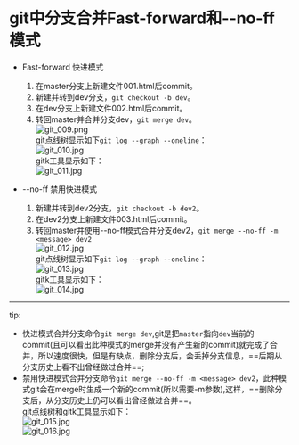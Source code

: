 # git中分支合并Fast-forward和--no-ff模式  

+ Fast-forward 快进模式  
    1. 在master分支上新建文件001.html后commit。  
    1. 新建并转到dev分支，`git checkout -b dev`。  
    1. 在dev分支上新建文件002.html后commit。  
    1. 转回master并合并分支dev，`git merge dev`。  
![git_009.png](https://i.loli.net/2019/06/19/5d09c814c8c2078290.png)  
git点线树显示如下`git log --graph --oneline`：  
![git_010.jpg](https://i.loli.net/2019/06/19/5d09c814cc73881686.jpg)  
gitk工具显示如下：  
![git_011.jpg](https://i.loli.net/2019/06/19/5d09c8a99f53e91044.jpg)  

+ --no-ff 禁用快进模式  
    1. 新建并转到dev2分支，`git checkout -b dev2`。  
    1. 在dev2分支上新建文件003.html后commit。  
    1. 转回master并使用--no-ff模式合并分支dev2，`git merge --no-ff -m <message> dev2`  
![git_012.jpg](https://i.loli.net/2019/06/19/5d09c8a9a36af78824.jpg)  
git点线树显示如下`git log --graph --oneline`：  
![git_013.jpg](https://i.loli.net/2019/06/19/5d09c8aa3cef629788.jpg)  
gitk工具显示如下：  
![git_014.jpg](https://i.loli.net/2019/06/19/5d09c8aa0713092709.jpg)  

***

tip:  

+ 快进模式合并分支命令`git merge dev`,git是把`master`指向`dev`当前的commit(且可以看出此种模式的merge并没有产生新的commit)就完成了合并，所以速度很快，但是有缺点，删除分支后，会丢掉分支信息，==后期从分支历史上看不出曾经做过合并==;  
+ 禁用快进模式合并分支命令`git merge --no-ff -m <message> dev2`，此种模式git会在merge时生成一个新的commit(所以需要-m参数),这样，==删除分支后，从分支历史上仍可以看出曾经做过合并==。  
git点线树和gitk工具显示如下：  
![git_015.jpg](https://i.loli.net/2019/06/19/5d09c8a9b600a92263.jpg)  
![git_016.jpg](https://i.loli.net/2019/06/19/5d09c8a9a162879558.jpg)  
